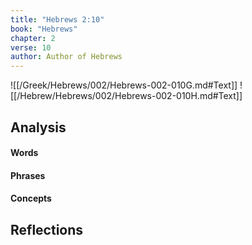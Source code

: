 ```yaml
---
title: "Hebrews 2:10"
book: "Hebrews"
chapter: 2
verse: 10
author: Author of Hebrews
---
```

![[/Greek/Hebrews/002/Hebrews-002-010G.md#Text]]
![[/Hebrew/Hebrews/002/Hebrews-002-010H.md#Text]]

## Analysis

#### Words

#### Phrases

#### Concepts

## Reflections
